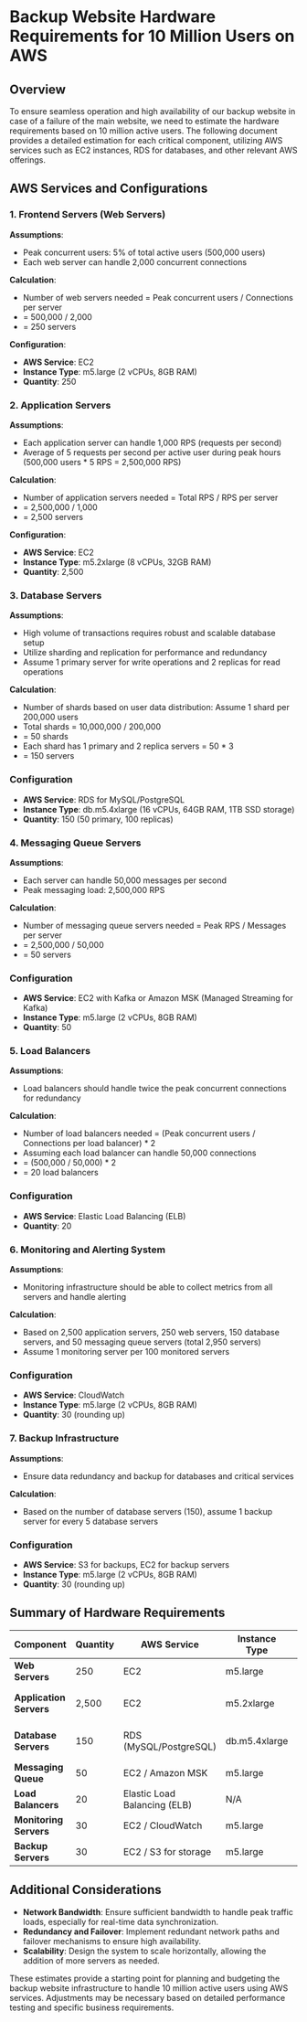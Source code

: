 # Backup Website Hardware Requirements for 10 Million Users on AWS

## Overview

To ensure seamless operation and high availability of our backup website in case of a failure of the main website, we need to estimate the hardware requirements based on 10 million active users. The following document provides a detailed estimation for each critical component, utilizing AWS services such as EC2 instances, RDS for databases, and other relevant AWS offerings.

## AWS Services and Configurations

### 1. Frontend Servers (Web Servers)

**Assumptions**:
- Peak concurrent users: 5% of total active users (500,000 users)
- Each web server can handle 2,000 concurrent connections

**Calculation**:
- Number of web servers needed = Peak concurrent users / Connections per server
- = 500,000 / 2,000
- = 250 servers

**Configuration**:
- **AWS Service**: EC2
- **Instance Type**: m5.large (2 vCPUs, 8GB RAM)
- **Quantity**: 250

### 2. Application Servers

**Assumptions**:
- Each application server can handle 1,000 RPS (requests per second)
- Average of 5 requests per second per active user during peak hours (500,000 users * 5 RPS = 2,500,000 RPS)

**Calculation**:
- Number of application servers needed = Total RPS / RPS per server
- = 2,500,000 / 1,000
- = 2,500 servers

**Configuration**:
- **AWS Service**: EC2
- **Instance Type**: m5.2xlarge (8 vCPUs, 32GB RAM)
- **Quantity**: 2,500

### 3. Database Servers

**Assumptions**:
- High volume of transactions requires robust and scalable database setup
- Utilize sharding and replication for performance and redundancy
- Assume 1 primary server for write operations and 2 replicas for read operations

**Calculation**:
- Number of shards based on user data distribution: Assume 1 shard per 200,000 users
- Total shards = 10,000,000 / 200,000
- = 50 shards
- Each shard has 1 primary and 2 replica servers = 50 * 3
- = 150 servers

### Configuration

- **AWS Service**: RDS for MySQL/PostgreSQL
- **Instance Type**: db.m5.4xlarge (16 vCPUs, 64GB RAM, 1TB SSD storage)
- **Quantity**: 150 (50 primary, 100 replicas)

### 4. Messaging Queue Servers

**Assumptions**:
- Each server can handle 50,000 messages per second
- Peak messaging load: 2,500,000 RPS

**Calculation**:
- Number of messaging queue servers needed = Peak RPS / Messages per server
- = 2,500,000 / 50,000
- = 50 servers

### Configuration

- **AWS Service**: EC2 with Kafka or Amazon MSK (Managed Streaming for Kafka)
- **Instance Type**: m5.large (2 vCPUs, 8GB RAM)
- **Quantity**: 50

### 5. Load Balancers

**Assumptions**:
- Load balancers should handle twice the peak concurrent connections for redundancy

**Calculation**:
- Number of load balancers needed = (Peak concurrent users / Connections per load balancer) * 2
- Assuming each load balancer can handle 50,000 connections
- = (500,000 / 50,000) * 2
- = 20 load balancers

### Configuration

- **AWS Service**: Elastic Load Balancing (ELB)
- **Quantity**: 20

### 6. Monitoring and Alerting System

**Assumptions**:
- Monitoring infrastructure should be able to collect metrics from all servers and handle alerting

**Calculation**:
- Based on 2,500 application servers, 250 web servers, 150 database servers, and 50 messaging queue servers (total 2,950 servers)
- Assume 1 monitoring server per 100 monitored servers

### Configuration

- **AWS Service**: CloudWatch
- **Instance Type**: m5.large (2 vCPUs, 8GB RAM)
- **Quantity**: 30 (rounding up)

### 7. Backup Infrastructure

**Assumptions**:
- Ensure data redundancy and backup for databases and critical services

**Calculation**:
- Based on the number of database servers (150), assume 1 backup server for every 5 database servers

### Configuration

- **AWS Service**: S3 for backups, EC2 for backup servers
- **Instance Type**: m5.large (2 vCPUs, 8GB RAM)
- **Quantity**: 30 (rounding up)

## Summary of Hardware Requirements

| Component               | Quantity | AWS Service                     | Instance Type            | Configuration                |
|-------------------------|----------|---------------------------------|--------------------------|------------------------------|
| **Web Servers**         | 250      | EC2                             | m5.large                 | 2 vCPUs, 8GB RAM each        |
| **Application Servers** | 2,500    | EC2                             | m5.2xlarge               | 8 vCPUs, 32GB RAM each       |
| **Database Servers**    | 150      | RDS (MySQL/PostgreSQL)          | db.m5.4xlarge            | 16 vCPUs, 64GB RAM, 1TB SSD  |
| **Messaging Queue**     | 50       | EC2 / Amazon MSK                | m5.large                 | 2 vCPUs, 8GB RAM each        |
| **Load Balancers**      | 20       | Elastic Load Balancing (ELB)    | N/A                      | N/A                          |
| **Monitoring Servers**  | 30       | EC2 / CloudWatch                | m5.large                 | 2 vCPUs, 8GB RAM each        |
| **Backup Servers**      | 30       | EC2 / S3 for storage            | m5.large                 | 2 vCPUs, 8GB RAM each        |

## Additional Considerations

- **Network Bandwidth**: Ensure sufficient bandwidth to handle peak traffic loads, especially for real-time data synchronization.
- **Redundancy and Failover**: Implement redundant network paths and failover mechanisms to ensure high availability.
- **Scalability**: Design the system to scale horizontally, allowing the addition of more servers as needed.

These estimates provide a starting point for planning and budgeting the backup website infrastructure to handle 10 million active users using AWS services. Adjustments may be necessary based on detailed performance testing and specific business requirements.

